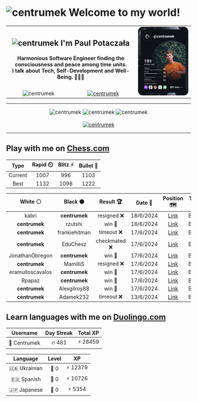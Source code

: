 <h1>
  <img
    src="https://emojis.slackmojis.com/emojis/images/1531849430/4246/blob-sunglasses.gif"
    width="30"
    alt="centrumek"
  />
  Welcome to my world!
</h1>

<table>
  <tbody>
    <tr>
      <td align="center" width="70%" colspan="2">
        <h2>
          <img
            src="https://raw.githubusercontent.com/MartinHeinz/MartinHeinz/master/wave.gif"
            width="30px"
            alt="centrumek"
          />
          I'm Paul Potaczała
        </h2>
        <h4>
          Harmonious Software Engineer finding the consciousness and peace among time units.
          <br/>
          I talk about Tech, Self-Development and Well-Being. 🌿🧘🚀
        </h4>
      </td>
      <td width="30%" rowspan="2">
        <a href="https://app.daily.dev/centrumek">
          <img
            src="./devcard.svg"
            alt="centrumek"
          />
        </a>
      </td>
    </tr>
    <tr align="center">
      <td>
        <img
          src="https://komarev.com/ghpvc/?username=centrumek&label=visitors&color=0e75b6&style=flat"
          alt="centrumek"
        >
      </td>
      <td>
        <a href="https://stackoverflow.com/users/14496012/centrumek">
          <img
            src="https://stackoverflow.com/users/flair/14496012.png?theme=dark"
            alt="centrumek"
          >
        </a>
      </td>
    </tr>
  </tbody>
</table>

---
<div align="center">
  <img 
    src="https://github-readme-stats.vercel.app/api?username=centrumek&show_icons=true&count_private=true&theme=dark&hide_border=true&hide=issues,contribs&bg_color=00000000"
    alt="centrumek"
  />
  <img
    src="https://github-readme-stats.vercel.app/api/top-langs/?username=centrumek&layout=compact&hide_border=true&theme=dark&bg_color=00000000&langs_count=6&exclude_repo=air-statistic-app"
    alt="centrumek"
  />
  <img 
    src="https://github-readme-streak-stats.herokuapp.com?user=centrumek&theme=dark&hide_border=true&background=FFFFFF00"
    alt="centrumek"
  />
  <br/>
  <br/>
  <a href="https://www.buymeacoffee.com/centrumek">
    <img
      src="https://cdn.buymeacoffee.com/buttons/v2/default-orange.png"
      height="50"
      width="210"
      alt="centrumek"
    />
  </a>
</div>

---

## Play with me on [Chess.com](https://www.chess.com/member/centrumek)

<div align="center">
<!--START_SECTION:chessStats-->
<!-- Automatically generated with https://github.com/Balastrong/chess-stats-action -->

| Type | Rapid ⏲️ | Blitz ⚡ | Bullet 🔫 |
|:---:|:---:|:---:|:---:|
| Current | 1007 | 996 | 1103 |
| Best | 1132 | 1098 | 1222 |

| White ⚪ | Black ⚫ | Result 🏆 | Date 📅 | Position 🗺️ | Type 🕕 |
|:---:|:---:|:---:|:---:|:---:|:---:|
| kabri | **centrumek** | resigned ❌ | 18/6/2024 | <a href="http://www.ee.unb.ca/cgi-bin/tervo/fen.pl?select=8/p7/1p2pB2/2b5/2p1B1kP/1P2P1P1/P4P2/R5K1 b - -">Link</a> | Bullet |
| **centrumek** | rzutshi | win 🥇 | 18/6/2024 | <a href="http://www.ee.unb.ca/cgi-bin/tervo/fen.pl?select=8/3k2K1/b3p3/3p4/p7/P1r5/1P5P/8 b - -">Link</a> | Bullet |
| **centrumek** | frankiehitman | timeout ❌ | 17/6/2024 | <a href="http://www.ee.unb.ca/cgi-bin/tervo/fen.pl?select=8/4Kbk1/4p2p/3pP3/p1p3P1/1r5p/8/8 w - -">Link</a> | Bullet |
| **centrumek** | EduChesz | checkmated ❌ | 17/6/2024 | <a href="http://www.ee.unb.ca/cgi-bin/tervo/fen.pl?select=r4rk1/pp3ppp/1q6/8/4b3/8/PbKBN1PP/3R1B1R w - -">Link</a> | Bullet |
| JonathanObregon | **centrumek** | win 🥇 | 17/6/2024 | <a href="http://www.ee.unb.ca/cgi-bin/tervo/fen.pl?select=8/5k2/4p3/1bNp2K1/3P4/2P5/8/3RR3 w - -">Link</a> | Bullet |
| **centrumek** | MamilliS | resigned ❌ | 17/6/2024 | <a href="http://www.ee.unb.ca/cgi-bin/tervo/fen.pl?select=r3r1k1/1pb2ppp/2p5/8/1P3P2/P3P1PP/1q6/3R1R1K w - -">Link</a> | Bullet |
| eramuitoscavalos | **centrumek** | win 🥇 | 17/6/2024 | <a href="http://www.ee.unb.ca/cgi-bin/tervo/fen.pl?select=3r4/1k6/1p5p/pNp3p1/4R3/6P1/PPP5/2K3q1 w - -">Link</a> | Bullet |
| Rpapaz | **centrumek** | win 🥇 | 17/6/2024 | <a href="http://www.ee.unb.ca/cgi-bin/tervo/fen.pl?select=r7/pp2k2p/2p4n/P3npR1/1PB4P/1KP2P2/4N2q/1N6 w - -">Link</a> | Bullet |
| **centrumek** | Alexgilroy88 | win 🥇 | 17/6/2024 | <a href="http://www.ee.unb.ca/cgi-bin/tervo/fen.pl?select=r3q1k1/p1p2ppp/8/3BB3/2P3Q1/8/PP1p1r2/R5KR b - -">Link</a> | Bullet |
| **centrumek** | Adamek232 | timeout ❌ | 13/6/2024 | <a href="http://www.ee.unb.ca/cgi-bin/tervo/fen.pl?select=8/8/3kp1p1/8/5p2/1Kp2P2/8/1q6 w - -">Link</a> | Bullet |

<!--END_SECTION:chessStats-->
</div>

## Learn languages with me on [Duolingo.com](https://www.duolingo.com/profile/Centrumek)

<div align="center">
<!--START_SECTION:duolingoStats-->
<!-- Automatically generated with https://github.com/centrumek/duolingo-readme-stats-->

| Username | Day Streak | Total XP |
|:---:|:---:|:---:|
| 👤 Centrumek | 🔥 481 | ⚡ 28459 |

| Language | Level | XP |
|:---:|:---:|:---:|
| 🇺🇦 Ukrainian | 👑 0 | ⚡ 12379 |
| 🇪🇸 Spanish | 👑 0 | ⚡ 10726 |
| 🇯🇵 Japanese | 👑 0 | ⚡ 5354 |

<!--END_SECTION:duolingoStats-->
</div>
<!--
**centrumek/centrumek** is a ✨ _special_ ✨ repository because its `README.md` (this file) appears on your GitHub profile.

Here are some ideas to get you started:

- 🔭 I’m currently working on ...
- 🌱 I’m currently learning ...
- 👯 I’m looking to collaborate on ...
- 🤔 I’m looking for help with ...
- 💬 Ask me about ...
- 📫 How to reach me: ...
- 😄 Pronouns: ...
- ⚡ Fun fact: ...
-->
